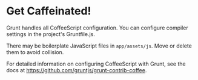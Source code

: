 # Get Caffeinated!

Grunt handles all CoffeeScript configuration. You can configure compiler
settings in the project's Gruntfile.js.

There may be boilerplate JavaScript files in `app/assets/js`. Move or delete
them to avoid collision.

For detailed information on configuring CoffeeScript with Grunt, see the docs
at https://github.com/gruntjs/grunt-contrib-coffee.

